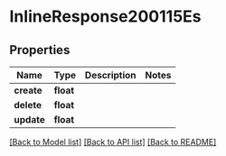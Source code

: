 # InlineResponse200115Es

## Properties
Name | Type | Description | Notes
------------ | ------------- | ------------- | -------------
**create** | **float** |  | 
**delete** | **float** |  | 
**update** | **float** |  | 

[[Back to Model list]](../../README.md#documentation-for-models) [[Back to API list]](../../README.md#documentation-for-api-endpoints) [[Back to README]](../../README.md)

